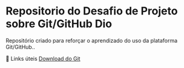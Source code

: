  # Repositorio do Desafio de Projeto sobre Git/GitHub Dio
Repositório criado para reforçar o aprendizado do uso da plataforma Git/GitHub..

🔎 Links úteis
[Download do Git](https://git-scm.com/download/win)
